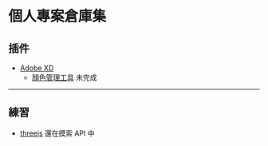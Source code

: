 個人專案倉庫集
===

<!--PRIVATE_START
@name:Daike-VSR
@repositoryUrl:https://github.com/twjw/darke-vsr.git
@desc:Astro+TS 開發的公司形象網站
PRIVATE_END-->

## 插件

- [Adobe XD](https://github.com/frank-wcw/plugin-adobe_xd)
  - [顏色管理工具](https://github.com/frank-wcw/plugin-adobe_xd/tree/main/src/color-manage) 未完成

---

## 練習

- [threejs](https://github.com/frank-wcw/playground-threejs) 還在摸索 API 中
